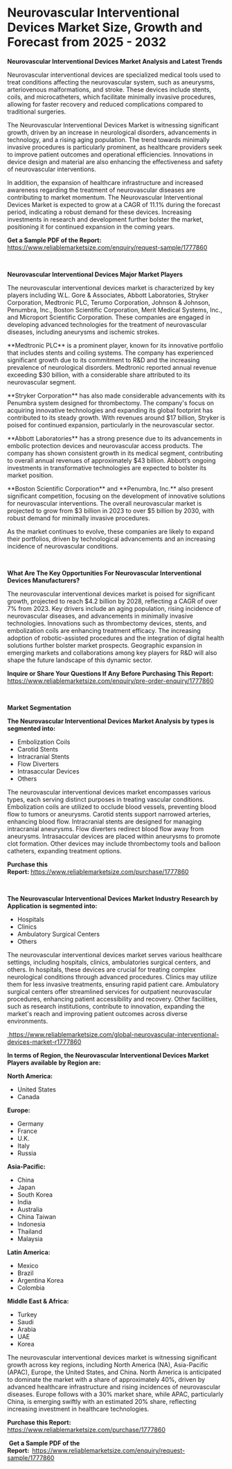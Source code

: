 <p><h1>Neurovascular Interventional Devices Market Size, Growth and Forecast from 2025 - 2032</h1></p><p><strong>Neurovascular Interventional Devices Market Analysis and Latest Trends</strong></p>
<p><p>Neurovascular interventional devices are specialized medical tools used to treat conditions affecting the neurovascular system, such as aneurysms, arteriovenous malformations, and stroke. These devices include stents, coils, and microcatheters, which facilitate minimally invasive procedures, allowing for faster recovery and reduced complications compared to traditional surgeries.</p><p>The Neurovascular Interventional Devices Market is witnessing significant growth, driven by an increase in neurological disorders, advancements in technology, and a rising aging population. The trend towards minimally invasive procedures is particularly prominent, as healthcare providers seek to improve patient outcomes and operational efficiencies. Innovations in device design and material are also enhancing the effectiveness and safety of neurovascular interventions. </p><p>In addition, the expansion of healthcare infrastructure and increased awareness regarding the treatment of neurovascular diseases are contributing to market momentum. The Neurovascular Interventional Devices Market is expected to grow at a CAGR of 11.1% during the forecast period, indicating a robust demand for these devices. Increasing investments in research and development further bolster the market, positioning it for continued expansion in the coming years.</p></p>
<p><strong>Get a Sample PDF of the Report:&nbsp;</strong> <a href="https://www.reliablemarketsize.com/enquiry/request-sample/1777860?utm_campaign=3603&utm_medium=2&utm_source=Github&utm_content=ia&utm_term=14042025&utm_id=neurovascular-interventional-devices">https://www.reliablemarketsize.com/enquiry/request-sample/1777860</a></p>
<p>&nbsp;</p>
<p><strong>Neurovascular Interventional Devices Major Market Players</strong></p>
<p><p>The neurovascular interventional devices market is characterized by key players including W.L. Gore & Associates, Abbott Laboratories, Stryker Corporation, Medtronic PLC, Terumo Corporation, Johnson & Johnson, Penumbra, Inc., Boston Scientific Corporation, Merit Medical Systems, Inc., and Microport Scientific Corporation. These companies are engaged in developing advanced technologies for the treatment of neurovascular diseases, including aneurysms and ischemic strokes.</p><p>**Medtronic PLC** is a prominent player, known for its innovative portfolio that includes stents and coiling systems. The company has experienced significant growth due to its commitment to R&D and the increasing prevalence of neurological disorders. Medtronic reported annual revenue exceeding $30 billion, with a considerable share attributed to its neurovascular segment.</p><p>**Stryker Corporation** has also made considerable advancements with its Penumbra system designed for thrombectomy. The company's focus on acquiring innovative technologies and expanding its global footprint has contributed to its steady growth. With revenues around $17 billion, Stryker is poised for continued expansion, particularly in the neurovascular sector.</p><p>**Abbott Laboratories** has a strong presence due to its advancements in embolic protection devices and neurovascular access products. The company has shown consistent growth in its medical segment, contributing to overall annual revenues of approximately $43 billion. Abbott’s ongoing investments in transformative technologies are expected to bolster its market position.</p><p>**Boston Scientific Corporation** and **Penumbra, Inc.** also present significant competition, focusing on the development of innovative solutions for neurovascular interventions. The overall neurovascular market is projected to grow from $3 billion in 2023 to over $5 billion by 2030, with robust demand for minimally invasive procedures.</p><p>As the market continues to evolve, these companies are likely to expand their portfolios, driven by technological advancements and an increasing incidence of neurovascular conditions.</p></p>
<p>&nbsp;</p>
<p><strong>What Are The Key Opportunities For Neurovascular Interventional Devices Manufacturers?</strong></p>
<p><p>The neurovascular interventional devices market is poised for significant growth, projected to reach $4.2 billion by 2028, reflecting a CAGR of over 7% from 2023. Key drivers include an aging population, rising incidence of neurovascular diseases, and advancements in minimally invasive technologies. Innovations such as thrombectomy devices, stents, and embolization coils are enhancing treatment efficacy. The increasing adoption of robotic-assisted procedures and the integration of digital health solutions further bolster market prospects. Geographic expansion in emerging markets and collaborations among key players for R&D will also shape the future landscape of this dynamic sector.</p></p>
<p><strong>Inquire or Share Your Questions If Any Before Purchasing This Report:</strong> <a href="https://www.reliablemarketsize.com/enquiry/pre-order-enquiry/1777860?utm_campaign=3603&utm_medium=2&utm_source=Github&utm_content=ia&utm_term=14042025&utm_id=neurovascular-interventional-devices">https://www.reliablemarketsize.com/enquiry/pre-order-enquiry/1777860</a></p>
<p>&nbsp;</p>
<p><strong>Market Segmentation</strong></p>
<p><strong>The Neurovascular Interventional Devices Market Analysis by types is segmented into:</strong></p>
<p><ul><li>Embolization Coils</li><li>Carotid Stents</li><li>Intracranial Stents</li><li>Flow Diverters</li><li>Intrasaccular Devices</li><li>Others</li></ul></p>
<p><p>The neurovascular interventional devices market encompasses various types, each serving distinct purposes in treating vascular conditions. Embolization coils are utilized to occlude blood vessels, preventing blood flow to tumors or aneurysms. Carotid stents support narrowed arteries, enhancing blood flow. Intracranial stents are designed for managing intracranial aneurysms. Flow diverters redirect blood flow away from aneurysms. Intrasaccular devices are placed within aneurysms to promote clot formation. Other devices may include thrombectomy tools and balloon catheters, expanding treatment options.</p></p>
<p><strong>Purchase this Report:&nbsp;</strong><a href="https://www.reliablemarketsize.com/purchase/1777860?utm_campaign=3603&utm_medium=2&utm_source=Github&utm_content=ia&utm_term=14042025&utm_id=neurovascular-interventional-devices">https://www.reliablemarketsize.com/purchase/1777860</a></p>
<p>&nbsp;</p>
<p><strong>The Neurovascular Interventional Devices Market Industry Research by Application is segmented into:</strong></p>
<p><ul><li>Hospitals</li><li>Clinics</li><li>Ambulatory Surgical Centers</li><li>Others</li></ul></p>
<p><p>The neurovascular interventional devices market serves various healthcare settings, including hospitals, clinics, ambulatories surgical centers, and others. In hospitals, these devices are crucial for treating complex neurological conditions through advanced procedures. Clinics may utilize them for less invasive treatments, ensuring rapid patient care. Ambulatory surgical centers offer streamlined services for outpatient neurovascular procedures, enhancing patient accessibility and recovery. Other facilities, such as research institutions, contribute to innovation, expanding the market's reach and improving patient outcomes across diverse environments.</p></p>
<p><a href="https://www.reliablemarketsize.com/global-neurovascular-interventional-devices-market-r1777860?utm_campaign=3603&utm_medium=2&utm_source=Github&utm_content=ia&utm_term=14042025&utm_id=neurovascular-interventional-devices">&nbsp;https://www.reliablemarketsize.com/global-neurovascular-interventional-devices-market-r1777860</a></p>
<p><strong>In terms of Region, the Neurovascular Interventional Devices Market Players available by Region are:</strong></p>
<p>
    <p> <strong> North America: </strong>
        <ul>
            <li>United States</li>
            <li>Canada</li>
        </ul>
        </p> 
    <p> <strong> Europe: </strong>
        <ul>
            <li>Germany</li>
            <li>France</li>
            <li>U.K.</li>
            <li>Italy</li>
            <li>Russia</li>
        </ul>
        </p> 
    <p> <strong> Asia-Pacific: </strong>
        <ul>
            <li>China</li>
            <li>Japan</li>
            <li>South Korea</li>
            <li>India</li>
            <li>Australia</li>
            <li>China Taiwan</li>
            <li>Indonesia</li>
            <li>Thailand</li>
            <li>Malaysia</li>
        </ul>
        </p> 
    <p> <strong> Latin America: </strong>
        <ul>
            <li>Mexico</li>
            <li>Brazil</li>
            <li>Argentina Korea</li>
            <li>Colombia</li>
        </ul>
        </p> 
    <p> <strong> Middle East & Africa: </strong>
        <ul>
            <li>Turkey</li>
            <li>Saudi</li>
            <li>Arabia</li>
            <li>UAE</li>
            <li>Korea</li>
        </ul>
    </p>
    </p>
<p><p>The neurovascular interventional devices market is witnessing significant growth across key regions, including North America (NA), Asia-Pacific (APAC), Europe, the United States, and China. North America is anticipated to dominate the market with a share of approximately 40%, driven by advanced healthcare infrastructure and rising incidences of neurovascular diseases. Europe follows with a 30% market share, while APAC, particularly China, is emerging swiftly with an estimated 20% share, reflecting increasing investment in healthcare technologies.</p></p>
<p><strong>Purchase this Report: </strong><a href="https://www.reliablemarketsize.com/purchase/1777860?utm_campaign=3603&utm_medium=2&utm_source=Github&utm_content=ia&utm_term=14042025&utm_id=neurovascular-interventional-devices">https://www.reliablemarketsize.com/purchase/1777860</a></p>
<p>&nbsp;<strong>Get a Sample PDF of the Report:&nbsp;&nbsp;</strong><a href="https://www.reliablemarketsize.com/enquiry/request-sample/1777860?utm_campaign=3603&utm_medium=2&utm_source=Github&utm_content=ia&utm_term=14042025&utm_id=neurovascular-interventional-devices">https://www.reliablemarketsize.com/enquiry/request-sample/1777860</a></p>
<p><strong></strong></p>
<p><p></p><p></p><p></p></p>